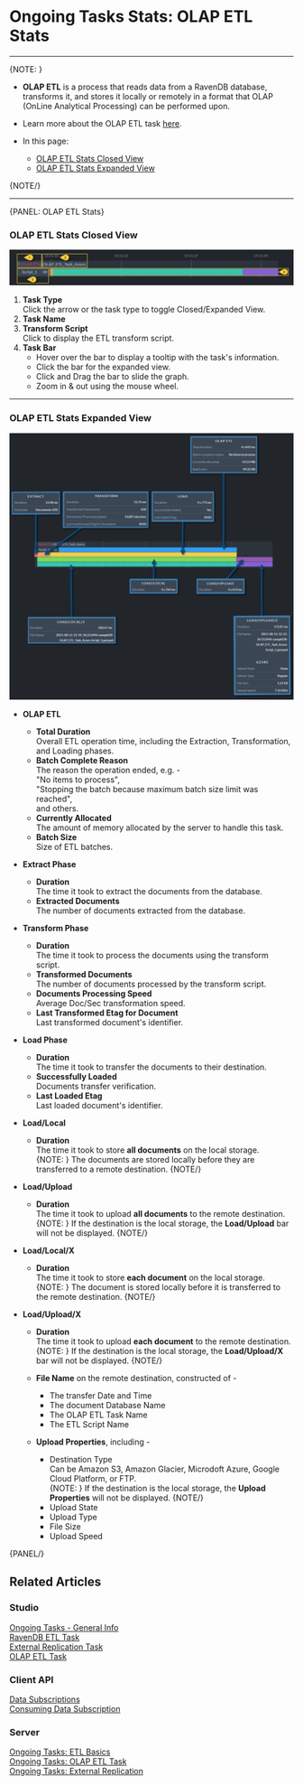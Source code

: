 ﻿# Ongoing Tasks Stats: OLAP ETL Stats
---

{NOTE: }

* **OLAP ETL** is a process that reads data from a RavenDB database, 
  transforms it, and stores it locally or remotely in a format that 
  OLAP (OnLine Analytical Processing) can be performed upon.  
* Learn more about the OLAP ETL task [here](../../../../studio/database/tasks/ongoing-tasks/olap-etl-task).  

* In this page:  
    * [OLAP ETL Stats Closed View](../../../../studio/database/stats/ongoing-tasks-stats/olap-etl-stats#olap-etl-stats-closed-view)  
    * [OLAP ETL Stats Expanded View](../../../../studio/database/stats/ongoing-tasks-stats/olap-etl-stats#olap-etl-stats-expanded-view)  

{NOTE/}

---

{PANEL: OLAP ETL Stats}

### OLAP ETL Stats Closed View

![OLAP ETL Stats Closed View](images/stats-view-15-olap-etl-closed-view.png "OLAP ETL Stats Closed View")

1. **Task Type**  
   Click the arrow or the task type to toggle Closed/Expanded View.  
2. **Task Name**  
3. **Transform Script**  
   Click to display the ETL transform script.  
4. **Task Bar**  
    * Hover over the bar to display a tooltip with the task's information.  
    * Click the bar for the expanded view.  
    * Click and Drag the bar to slide the graph.  
    * Zoom in & out using the mouse wheel.  

---

### OLAP ETL Stats Expanded View
![OLAP ETL Stats Expanded View](images/stats-view-16-olap-etl-extracted-view.png "OLAP ETL Stats Expanded View")

* **OLAP ETL**  
   * **Total Duration**  
     Overall ETL operation time, including the Extraction, 
     Transformation, and Loading phases.  
   * **Batch Complete Reason**  
     The reason the operation ended, e.g. -  
     "No items to process",  
     "Stopping the batch because maximum batch size limit was reached",  
     and others.  
   * **Currently Allocated**  
     The amount of memory allocated by the server to handle this task.  
   * **Batch Size**  
     Size of ETL batches.  

* **Extract Phase**  
   * **Duration**  
     The time it took to extract the documents from the database.  
   * **Extracted Documents**  
     The number of documents extracted from the database.  

* **Transform Phase**  
   * **Duration**  
     The time it took to process the documents using the transform script.  
   * **Transformed Documents**  
     The number of documents processed by the transform script.  
   * **Documents Processing Speed**  
     Average Doc/Sec transformation speed.  
   * **Last Transformed Etag for Document**  
     Last transformed document's identifier.  

* **Load Phase**  
   * **Duration**  
     The time it took to transfer the documents to their destination.  
   * **Successfully Loaded**  
     Documents transfer verification.  
   * **Last Loaded Etag**  
     Last loaded document's identifier.  

* **Load/Local**  
   * **Duration**  
     The time it took to store **all documents** on the local storage.  
       {NOTE: }
       The documents are stored locally before they are transferred to a remote destination.
       {NOTE/}

* **Load/Upload**  
   * **Duration**  
     The time it took to upload **all documents** to the remote destination.  
       {NOTE: }
       If the destination is the local storage, the **Load/Upload** bar will not be displayed.
       {NOTE/}

* **Load/Local/X**  
   * **Duration**  
     The time it took to store **each document** on the local storage.  
       {NOTE: }
       The document is stored locally before it is transferred to the remote destination.
       {NOTE/}  

* **Load/Upload/X**  
   * **Duration**  
     The time it took to upload **each document** to the remote destination.  
       {NOTE: }
       If the destination is the local storage, the **Load/Upload/X** bar will not be displayed.
       {NOTE/}

   * **File Name** on the remote destination, constructed of -  
      * The transfer Date and Time  
      * The document Database Name  
      * The OLAP ETL Task Name  
      * The ETL Script Name  
   * **Upload Properties**, including -  
      * Destination Type  
        Can be Amazon S3, Amazon Glacier, Microdoft Azure, Google Cloud Platform, or FTP.  
        {NOTE: }
        If the destination is the local storage, the **Upload Properties** will not be displayed.
        {NOTE/}
      * Upload State  
      * Upload Type  
      * File Size  
      * Upload Speed  
       


{PANEL/}


## Related Articles  

### Studio  
[Ongoing Tasks - General Info](../../../../studio/database/tasks/ongoing-tasks/general-info)  
[RavenDB ETL Task](../../../../studio/database/tasks/ongoing-tasks/ravendb-etl-task)  
[External Replication Task](../../../../studio/database/tasks/ongoing-tasks/external-replication-task)  
[OLAP ETL Task](../../../../studio/database/tasks/ongoing-tasks/olap-etl-task)  

### Client API  
[Data Subscriptions](../../../../client-api/data-subscriptions/what-are-data-subscriptions)  
[Consuming Data Subscription](../../../../client-api/data-subscriptions/consumption/how-to-consume-data-subscription)  

### Server  
[Ongoing Tasks: ETL Basics](../../../../server/ongoing-tasks/etl/basics#ongoing-tasks-etl-basics)  
[Ongoing Tasks: OLAP ETL Task](../../../../server/ongoing-tasks/etl/olap)  
[Ongoing Tasks: External Replication](../../../../server/ongoing-tasks/external-replication)  
